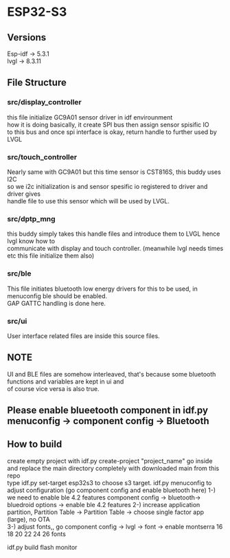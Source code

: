 # ESP32-S3

## Versions
Esp-idf -> 5.3.1  
lvgl    -> 8.3.11

## File Structure
### src/display_controller
  this file initialize GC9A01 sensor driver in idf envirounment  
  how it is doing basically, it create SPI bus then assign sensor spisific IO  
  to this bus and once spi interface is okay, return handle to further used by LVGL
### src/touch_controller
  Nearly same with GC9A01 but this time sensor is CST816S, this buddy uses I2C  
  so we i2c initialization is and sensor spesific io registered to driver and driver gives  
  handle file to use this sensor which will be used by LVGL.  
### src/dptp_mng
  this buddy simply takes this handle files and introduce them to LVGL hence lvgl know how to  
  communicate with display and touch controller. (meanwhile lvgl needs times etc this file initialize them also)  
### src/ble 
  This file initiates bluetooth low energy drivers for this to be used, in menuconfig ble should be enabled.  
  GAP GATTC handling is done here.
  
### src/ui 
  User interface related files are inside this source files.

## NOTE
  UI and BLE files are somehow interleaved, that's because some bluetooth functions and variables are kept in ui and  
  of course vice versa is also true.

## Please enable blueetooth component in idf.py menuconfig -> component config -> Bluetooth 

## How to build
  create empty project with idf.py create-project "project_name"
  go inside and replace the main directory completely with downloaded main from this repo  
  type idf.py set-target esp32s3 to choose s3 target.
  idf.py menuconfig to adjust configuration (go component config and enable bluetooth here)
    1-) we need to enable ble 4.2 features component config -> bluetooth-> bluedroid options -> enable ble 4.2 features
    2-) increase application partition, Partition Table → Partition Table -> choose single factor app (large), no OTA  
    3-) adjust fonts,, go component config -> lvgl -> font -> enable montserra 16 18 20 22 24 26 fonts 
     
  idf.py build flash monitor
